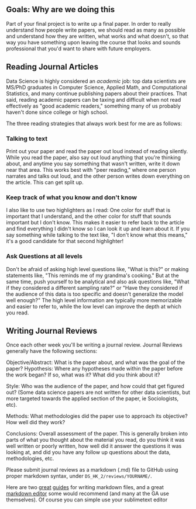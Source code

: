 ## Goals: Why are we doing this

Part of your final project is to write up a final paper. In order to really understand how people write papers, we should read as many as possible and understand how they are written, what works and what doesn't, so that way you have something upon leaving the course that looks and sounds professional that you'd want to share with future employers.

## Reading Journal Articles

Data Science is highly considered an _academic_ job: top data scientists are MS/PhD graduates in Computer Science, Applied Math, and Computational Statistics, and many continue publishing papers about their practices. That said, reading academic papers can be taxing and difficult when not read effectively as "good academic readers," something many of us probably haven't done since college or high school.

The three reading strategies that always work best for me are as follows:

### Talking to text

Print out your paper and read the paper out loud instead of reading silently. While you read the paper, also say out loud anything that you're thinking about, and anytime you say something that wasn't written, write it down near that area. This works best with "peer reading," where one person narrates and talks out loud, and the other person writes down everything on the article. This can get split up.

### Keep track of what you know and don't know

I also like to use two highlighters as I read: One color for stuff that is important that I understand, and the other color for stuff that sounds important but I don't know. This makes it easier to refer back to the article and find everything I didn't know so I can look it up and learn about it. If you say something while talking to the text like, "I don't know what this means," it's a good candidate for that second highlighter!

### Ask Questions at all levels

Don't be afraid of asking high level questions like, "What is this?" or making statements like, "This reminds me of my grandma's cooking." But at the same time, push yourself to be analytical and also ask questions like, "What if they considered a different sampling rate?" or "Have they considered if the audience of this data is too specific and doesn't generalize the model well enough?" The high level information are typically more memorizable and easier to refer to, while the low level can improve the depth at which you read.

## Writing Journal Reviews

Once each other week you'll be writing a journal review. Journal Reviews generally have the following sections:

Objective/Abstract: What is the paper about, and what was the goal of the paper?
Hypothesis: Where any hypotheses made within the paper before the work began? If so, what was it? What did you think about it?

Style: Who was the audience of the paper, and how could that get figured out? (Some data science papers are not written for other data scientists, but more targeted towards the applied section of the paper, ie Sociologists, etc).

Methods: What methodologies did the paper use to approach its objective? How well did they work?

Conclusions: Overall assessment of the paper. This is generally broken into parts of what you thought about the material you read, do you think it was well written or poorly written, how well did it answer the questions it was looking at, and did you have any follow up questions about the data, methodologies, etc.

Please submit journal reviews as a markdown (.md) file to GitHub using proper markdown syntax, under `DS_HK_2/reviews/YOURNAME/`.

Here are two [great](http://daringfireball.net/projects/markdown/basics) [guides](http://support.mashery.com/docs/customizing_your_portal/Markdown_Cheat_Sheet) for writing markdown files, and a great [markdown editor](http://mouapp.com/) some would recommend (and many at the GA use themselves). Of course you can simple use your sublimetext editor
